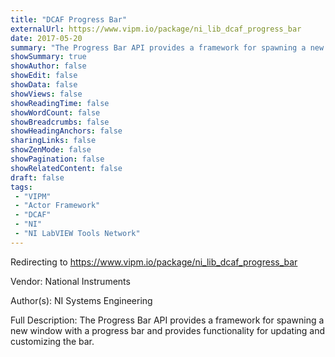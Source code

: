```yaml
---
title: "DCAF Progress Bar"
externalUrl: https://www.vipm.io/package/ni_lib_dcaf_progress_bar
date: 2017-05-20
summary: "The Progress Bar API provides a framework for spawning a new window with a progress bar and provides functionality for updating and customizing the bar."
showSummary: true
showAuthor: false
showEdit: false
showData: false
showViews: false
showReadingTime: false
showWordCount: false
showBreadcrumbs: false
showHeadingAnchors: false
sharingLinks: false
showZenMode: false
showPagination: false
showRelatedContent: false
draft: false
tags:
 - "VIPM"
 - "Actor Framework"
 - "DCAF"
 - "NI"
 - "NI LabVIEW Tools Network"
---
```


Redirecting to https://www.vipm.io/package/ni_lib_dcaf_progress_bar

Vendor: National Instruments

Author(s): NI Systems Engineering
 
Full Description:
The Progress Bar API provides a framework for spawning a new window with a progress bar and provides functionality for updating and customizing the bar.